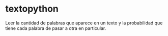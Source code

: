 textopython
===========

Leer la cantidad de palabras que aparece en un texto y la probabilidad que tiene cada palabra de pasar a otra en particular.
